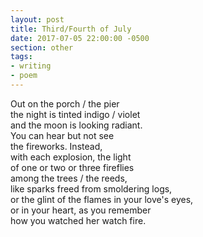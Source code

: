 ```yaml
---
layout: post
title: Third/Fourth of July
date: 2017-07-05 22:00:00 -0500
section: other
tags:
- writing
- poem
---
```


Out on the porch / the pier  
the night is tinted indigo / violet  
and the moon is looking radiant.  
You can hear but not see  
the fireworks. Instead,  
with each explosion, the light  
of one or two or three fireflies  
among the trees / the reeds,  
like sparks freed from smoldering logs,  
or the glint of the flames in your love's eyes,  
or in your heart, as you remember  
how you watched her watch fire.  

